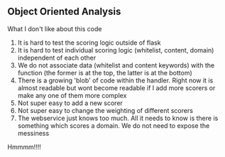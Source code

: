 ## Object Oriented Analysis

What I don't like about this code

1. It is hard to test the scoring logic outside of flask
2. It is hard to test individual scoring logic (whitelist, content, domain) independent of each other
3. We do not associate data (whitelist and content keywords) with the function (the former is at the top, the latter is at the bottom)
4. There is a growing 'blob' of code within the handler. Right now it is almost readable but wont become readable if I add more scorers or make any one of them more complex
5. Not super easy to add a new scorer
6. Not super easy to change the weighting of different scorers
7. The webservice just knows too much. All it needs to know is there is something which scores a domain. We do not need to expose the messiness

Hmmmm!!!!

